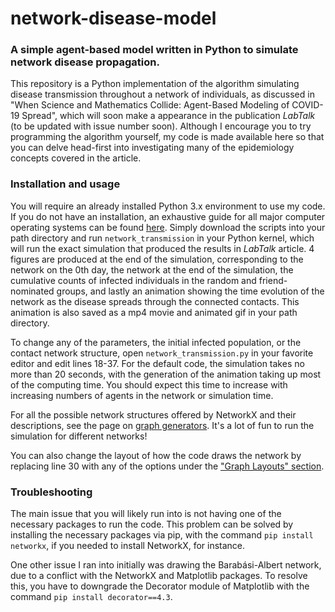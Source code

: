 # network-disease-model
### A simple agent-based model written in Python to simulate network disease propagation.
  This repository is a Python implementation of the algorithm simulating disease transmission throughout a network of individuals, as discussed in "When Science and Mathematics Collide: Agent-Based Modeling of COVID-19 Spread", which will soon make a appearance in the publication _LabTalk_ (to be updated with issue number soon). Although I encourage you to try programming the algorithm yourself, my code is made available here so that you can delve head-first into investigating many of the epidemiology concepts covered in the article.

### Installation and usage
  You will require an already installed Python 3.x environment to use my code. If you do not have an installation, an exhaustive guide for all major computer operating systems can be found [here](https://realpython.com/installing-python/). Simply download the scripts into your path directory and run `network_transmission` in your Python kernel, which will run the exact simulation that produced the results in _LabTalk_ article. 4 figures are produced at the end of the simulation, corresponding to the network on the 0th day, the network at the end of the simulation, the cumulative counts of infected individuals in the random and friend-nominated groups, and lastly an animation showing the time evolution of the network as the disease spreads through the connected contacts. This animation is also saved as a mp4 movie and animated gif in your path directory.

  To change any of the parameters, the initial infected population, or the contact network structure, open `network_transmission.py` in your favorite editor and edit lines 18-37. For the default code, the simulation takes no more than 20 seconds, with the generation of the animation taking up most of the computing time. You should expect this time to increase with increasing numbers of agents in the network or simulation time.
  
  For all the possible network structures offered by NetworkX and their descriptions, see the page on [graph generators](https://networkx.org/documentation/stable/reference/generators.html). It's a lot of fun to run the simulation for different networks!
  
  You can also change the layout of how the code draws the network by replacing line 30 with any of the options under the ["Graph Layouts" section](https://networkx.org/documentation/stable/reference/drawing.html?highlight=layout#module-networkx.drawing.layout).
  
### Troubleshooting
  
  The main issue that you will likely run into is not having one of the necessary packages to run the code. This problem can be solved by installing the necessary packages via pip, with the command `pip install networkx`, if you needed to install NetworkX, for instance.
  
  One other issue I ran into initially was drawing the Barabási-Albert network, due to a conflict with the NetworkX and Matplotlib packages. To resolve this, you have to downgrade the Decorator module of Matplotlib with the command `pip install decorator==4.3`. 
